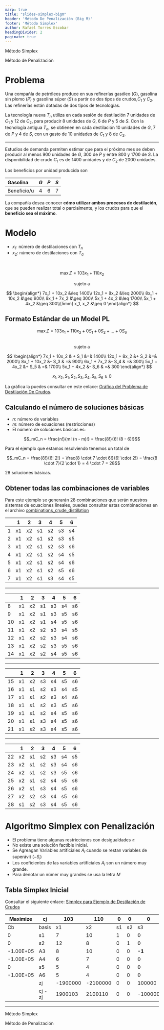 ```yaml
---
marp: true
title: "slides-simplex-bigm"
header: 'Método De Penalización (Big M)'
footer: 'Método Simplex'
author: Rafael Torres Escobar
headingDivider: 2
paginate: true
---
```




<!-- _paginate: skip -->

<p class="outstanding-title">Método Simplex</p>

<p class="outstanding-subtitle">Método de Penalización</p>



# Problema

Una compañía de petróleos produce en sus refinerías gasóleo ($G$), gasolina sin plomo ($P$) y gasolina súper ($S$) a partir de dos tipos de crudos,$C_1$ y $C_2$. Las refinerías están dotadas de dos tipos de tecnologías.

La tecnología nueva $T_n$ utiliza en cada sesión de destilación 7 unidades de $C_1$ y 12 de $C_2$, para producir 8 unidades de $G$, 6 de $P$ y 5 de $S$. Con la tecnología antigua $T_a$, se obtienen en cada destilación 10 unidades de $G$, 7 de $P$ y 4 de $S$, con un gasto de 10 unidades de $C_1$ y 8 de $C_2$.

---

Estudios de demanda permiten estimar que para el próximo mes se deben producir al menos 900 unidades de $G$, 300 de $P$ y entre 800 y 1700 de $S$. La disponibilidad de crudo $C_1$ es de 1400 unidades y de $C_2$ de 2000 unidades.

Los beneficios por unidad producida son

| Gasolina    | $G$ | $P$ | $S$ |
|:------------|:---:|:---:|:---:|
| Beneficio/u |  4  |  6  |  7  |


  La compañía desea conocer **cómo utilizar ambos procesos de destilación**, que se pueden realizar total o parcialmente, y los crudos para que el **beneficio sea el máximo**.

# Modelo

- $x_1$: número de destilaciones con $T_n$ 
- $x_2$: número de destilaciones con $T_a$


<br>

$$\max Z = 103x_1 + 110x_2$$

<center>sujeto a </center>

$$
\begin{align*}
    7x_1 + 10x_2 &\leq 1400\\
    12x_1 + 8x_2 &\leq 2000\\
    8x_1 + 10x_2 &\geq 900\\
    6x_1 + 7x_2 &\geq 300\\
    5x_1 + 4x_2 &\leq 1700\\
    5x_1 + 4x_2 &\geq 300\\[5mm]
    x_1, x_2 &\geq 0
\end{align*}
$$

## Formato Estándar de un Model PL

$$\max Z = 103x_1 + 110x_2 + 0S_1 + 0S_2 + \ldots + 0S_6$$


<br>
<center>sujeto a </center>

$$
\begin{align*}
    7x_1 + 10x_2 & + S_1    &=& 1400\\
    12x_1 + 8x_2 &+ S_2  &=& 2000\\
    8x_1 + 10x_2 &- S_3 & =& 900\\
    6x_1 + 7x_2 &- S_4 & =& 300\\
    5x_1 + 4x_2 &+ S_5 & =& 1700\\
    5x_1 + 4x_2 &- S_6 & =& 300
\end{align*}
$$

$$x_1, x_2, S_1, S_2, S_3, S_4, S_5, S_6  \geq 0$$


La gráfica la puedes consultar en este enlace: [Gráfica del Problema de Destilación De Crudos](https://www.geogebra.org/calculator/njyyua9d).



## Calculando el número de soluciones básicas

- $n$: número de variables
- $m$: número de ecuaciones (restricciones)
- El número de soluciones básicas es:

$$_mC_n = \frac{n!}{m! (n - m)!} = \frac{8!}{6! (8 - 6)!}$$

Para el ejemplo que estamos resolviendo tenemos un total de 

$$_mC_n = \frac{8!}{6! 2!} = \frac{8 \cdot 7 \cdot 6!}{6! \cdot 2!} = \frac{8 \cdot 7}{2 \cdot 1} = 4 \cdot 7 = 28$$

28 soluciones básicas.


## Obtener todas las combinaciones de variables

Para este ejemplo se generarán 28 combinaciones que serán nuestros sistemas de ecuaciones lineales, puedes consultar estas combinaciones en el archivo [combinations_crude_distillation](https://docs.google.com/spreadsheets/d/1DdrB-1giquLDn0I1oPtjqm2JmeC1e7Eie6hD6oxNXLc/edit?usp=sharing)


|    | 1  | 2  | 3  | 4  | 5  | 6  |
|----|----|----|----|----|----|----|
| 1  | x1 | x2 | s1 | s2 | s3 | s4 |
| 2  | x1 | x2 | s1 | s2 | s3 | s5 |
| 3  | x1 | x2 | s1 | s2 | s3 | s6 |
| 4  | x1 | x2 | s1 | s2 | s4 | s5 |
| 5  | x1 | x2 | s1 | s2 | s4 | s6 |
| 6  | x1 | x2 | s1 | s2 | s5 | s6 |
| 7  | x1 | x2 | s1 | s3 | s4 | s5 |


----

|    | 1  | 2  | 3  | 4  | 5  | 6  |
|----|----|----|----|----|----|----|
| 8  | x1 | x2 | s1 | s3 | s4 | s6 |
| 9  | x1 | x2 | s1 | s3 | s5 | s6 |
| 10 | x1 | x2 | s1 | s4 | s5 | s6 |
| 11 | x1 | x2 | s2 | s3 | s4 | s5 |
| 12 | x1 | x2 | s2 | s3 | s4 | s6 |
| 13 | x1 | x2 | s2 | s3 | s5 | s6 |
| 14 | x1 | x2 | s2 | s4 | s5 | s6 |


---


|    | 1  | 2  | 3  | 4  | 5  | 6  |
|----|----|----|----|----|----|----|
| 15 | x1 | x2 | s3 | s4 | s5 | s6 |
| 16 | x1 | s1 | s2 | s3 | s4 | s5 |
| 17 | x1 | s1 | s2 | s3 | s4 | s6 |
| 18 | x1 | s1 | s2 | s3 | s5 | s6 |
| 19 | x1 | s1 | s2 | s4 | s5 | s6 |
| 20 | x1 | s1 | s3 | s4 | s5 | s6 |
| 21 | x1 | s2 | s3 | s4 | s5 | s6 |

---


|    | 1  | 2  | 3  | 4  | 5  | 6  |
|----|----|----|----|----|----|----|
| 22 | x2 | s1 | s2 | s3 | s4 | s5 |
| 23 | x2 | s1 | s2 | s3 | s4 | s6 |
| 24 | x2 | s1 | s2 | s3 | s5 | s6 |
| 25 | x2 | s1 | s2 | s4 | s5 | s6 |
| 26 | x2 | s1 | s3 | s4 | s5 | s6 |
| 27 | x2 | s2 | s3 | s4 | s5 | s6 |
| 28 | s1 | s2 | s3 | s4 | s5 | s6 |


# Algoritmo Simplex con Penalización 

- El problema tiene algunas restricciones con desigualdades $\geq$
- No existe una solución factible inicial.
- Se Agreagan Variables artificiales $A_i$ cuando se restan variables de superávit $(- S_i)$
- Los coeficientes de las variables artificiales $A_i$ son un número muy grande.
- Para denotar un númer muy grandes se usa la letra $M$

## Tabla Simplex Inicial

Consultar el siguiente enlace: <a href="https://docs.google.com/spreadsheets/d/1DfNN4GuVrb8cRT7NEQTwDjOHUVKj4fvTAdjc-dK1aCE/edit?usp=sharing" target="_blank" alt="big M method">Simplex para Ejemplo de Destilación de Crudos</a>


| Maximize  | cj      | 103      | 110      | 0  | 0  | 0       | 0       | 0  | 0       | -1.00E+05 | -1.00E+05 | -1.00E+05 |            |
|-----------|---------|----------|----------|----|----|---------|---------|----|---------|-----------|-----------|-----------|------------|
| Cb        | basis   | x1       | x2       | s1 | s2 | s3      | s4      | s5 | s6      | A3        | A4        | A6        | b          |
| 0         | s1      | 7        | 10       | 1  | 0  | 0       | 0       | 0  | 0       | 0         | 0         | 0         | 1400       |
| 0         | s2      | 12       | 8        | 0  | 1  | 0       | 0       | 0  | 0       | 0         | 0         | 0         | 2000       |
| -1.00E+05 | A3      | 8        | 10       | 0  | 0  | **-1**  | 0       | 0  | 0       | **1**     | 0         | 0         | 900        |
| -1.00E+05 | A4      | 6        | 7        | 0  | 0  | 0       | **-1**  | 0  | 0       | 0         | **1**     | 0         | 300        |
| 0         | s5      | 5        | 4        | 0  | 0  | 0       | 0       | 1  | 0       | 0         | 0         | 0         | 1700       |
| -1.00E+05 | A6      | 5        | 4        | 0  | 0  | 0       | 0       | 0  | **-1**  | 0         | 0         | **1**     | 300        |
|           | zj      | -1900000 | -2100000 | 0  | 0  | 100000  | 100000  | 0  | 100000  | -100000   | -100000   | -100000   | -150000000 |
|           | cj - zj | 1900103  | 2100110  | 0  | 0  | -100000 | -100000 | 0  | -100000 | 0.00E+00  | 0.00E+00  | 0.00E+00  | --         |


---

<!-- _paginate: skip -->

<p class="outstanding-title">Método Simplex</p>
<p class="outstanding-subtitle">Método de Penalización</p>
